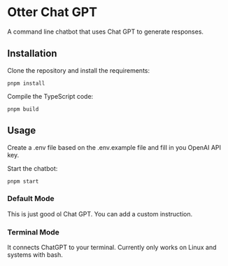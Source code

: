 # Otter Chat GPT

A command line chatbot that uses Chat GPT to generate responses.

## Installation

Clone the repository and install the requirements:

```pnpm install```

Compile the TypeScript code:

```pnpm build```

## Usage

Create a .env file based on the .env.example file and fill in you OpenAI API key.

Start the chatbot:

```pnpm start```

### Default Mode

This is just good ol Chat GPT. You can add a custom instruction.

### Terminal Mode

It connects ChatGPT to your terminal. Currently only works on Linux and systems with bash.
